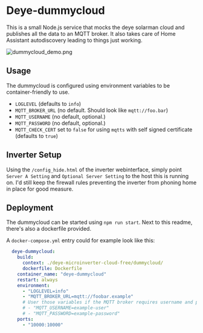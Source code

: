 # Deye-dummycloud

This is a small Node.js service that mocks the deye solarman cloud and publishes all the data to an MQTT broker.
It also takes care of Home Assistant autodiscovery leading to things just working.

![dummycloud_demo.png](../img/dummycloud_demo.png)

## Usage

The dummycloud is configured using environment variables to be container-friendly to use.

- `LOGLEVEL` (defaults to `info`)
- `MQTT_BROKER_URL` (no default. Should look like `mqtt://foo.bar`)
- `MQTT_USERNAME` (no default, optional.)
- `MQTT_PASSWORD` (no default, optional.)
- `MQTT_CHECK_CERT` set to `false` for using `mqtts` with self signed certificate (defaults to `true`)

## Inverter Setup

Using the `/config_hide.html` of the inverter webinterface, simply point `Server A Setting` and `Optional Server Setting` to the host this is running on.
I'd still keep the firewall rules preventing the inverter from phoning home in place for good measure.

## Deployment

The dummycloud can be started using `npm run start`. Next to this readme, there's also a dockerfile provided.

A `docker-compose.yml` entry could for example look like this:

```yml
  deye-dummycloud:
    build:
      context: ./deye-microinverter-cloud-free/dummycloud/
      dockerfile: Dockerfile
    container_name: "deye-dummycloud"
    restart: always
    environment:
      - "LOGLEVEL=info"
      - "MQTT_BROKER_URL=mqtt://foobar.example"
      # User those variables if the MQTT broker requires username and password
      # - "MQTT_USERNAME=example-user"
      # - "MQTT_PASSWORD=example-password"
    ports:
      - "10000:10000"
```
